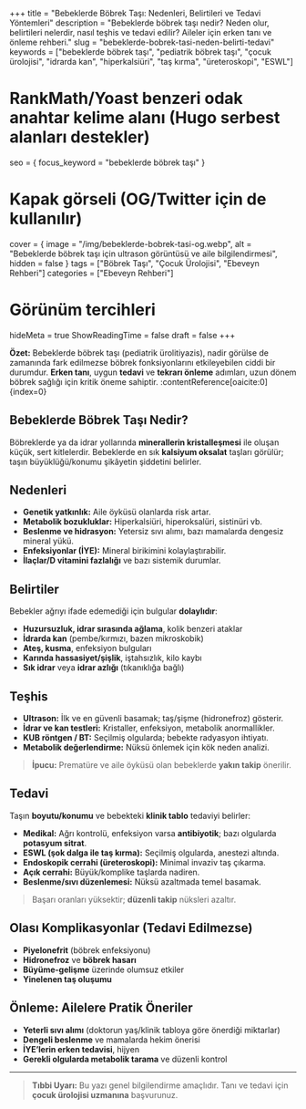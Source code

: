 +++
title = "Bebeklerde Böbrek Taşı: Nedenleri, Belirtileri ve Tedavi Yöntemleri"
description = "Bebeklerde böbrek taşı nedir? Neden olur, belirtileri nelerdir, nasıl teşhis ve tedavi edilir? Aileler için erken tanı ve önleme rehberi."
slug = "bebeklerde-bobrek-tasi-neden-belirti-tedavi"
keywords = ["bebeklerde böbrek taşı", "pediatrik böbrek taşı", "çocuk ürolojisi", "idrarda kan", "hiperkalsiüri", "taş kırma", "üreteroskopi", "ESWL"]
# RankMath/Yoast benzeri odak anahtar kelime alanı (Hugo serbest alanları destekler)
seo = { focus_keyword = "bebeklerde böbrek taşı" }
# Kapak görseli (OG/Twitter için de kullanılır)
cover = { image = "/img/bebeklerde-bobrek-tasi-og.webp", alt = "Bebeklerde böbrek taşı için ultrason görüntüsü ve aile bilgilendirmesi", hidden = false }
tags = ["Böbrek Taşı", "Çocuk Ürolojisi", "Ebeveyn Rehberi"]
categories = ["Ebeveyn Rehberi"]
# Görünüm tercihleri
hideMeta = true
ShowReadingTime = false
draft = false
+++

**Özet:** Bebeklerde böbrek taşı (pediatrik ürolitiyazis), nadir görülse de zamanında fark edilmezse böbrek fonksiyonlarını etkileyebilen ciddi bir durumdur. **Erken tanı**, uygun **tedavi** ve **tekrarı önleme** adımları, uzun dönem böbrek sağlığı için kritik öneme sahiptir. :contentReference[oaicite:0]{index=0}

## Bebeklerde Böbrek Taşı Nedir?
Böbreklerde ya da idrar yollarında **minerallerin kristalleşmesi** ile oluşan küçük, sert kitlelerdir. Bebeklerde en sık **kalsiyum oksalat** taşları görülür; taşın büyüklüğü/konumu şikâyetin şiddetini belirler.

## Nedenleri
- **Genetik yatkınlık:** Aile öyküsü olanlarda risk artar.  
- **Metabolik bozukluklar:** Hiperkalsiüri, hiperoksalüri, sistinüri vb.  
- **Beslenme ve hidrasyon:** Yetersiz sıvı alımı, bazı mamalarda dengesiz mineral yükü.  
- **Enfeksiyonlar (İYE):** Mineral birikimini kolaylaştırabilir.  
- **İlaçlar/D vitamini fazlalığı** ve bazı sistemik durumlar.

## Belirtiler
Bebekler ağrıyı ifade edemediği için bulgular **dolaylıdır**:
- **Huzursuzluk, idrar sırasında ağlama**, kolik benzeri ataklar  
- **İdrarda kan** (pembe/kırmızı, bazen mikroskobik)  
- **Ateş, kusma**, enfeksiyon bulguları  
- **Karında hassasiyet/şişlik**, iştahsızlık, kilo kaybı  
- **Sık idrar** veya **idrar azlığı** (tıkanıklığa bağlı)

## Teşhis
- **Ultrason:** İlk ve en güvenli basamak; taş/şişme (hidronefroz) gösterir.  
- **İdrar ve kan testleri:** Kristaller, enfeksiyon, metabolik anormallikler.  
- **KUB röntgen / BT:** Seçilmiş olgularda; bebekte radyasyon ihtiyatı.  
- **Metabolik değerlendirme:** Nüksü önlemek için kök neden analizi.

> **İpucu:** Prematüre ve aile öyküsü olan bebeklerde **yakın takip** önerilir.

## Tedavi
Taşın **boyutu/konumu** ve bebekteki **klinik tablo** tedaviyi belirler:
- **Medikal:** Ağrı kontrolü, enfeksiyon varsa **antibiyotik**; bazı olgularda **potasyum sitrat**.  
- **ESWL (şok dalga ile taş kırma):** Seçilmiş olgularda, anestezi altında.  
- **Endoskopik cerrahi (üreteroskopi):** Minimal invaziv taş çıkarma.  
- **Açık cerrahi:** Büyük/komplike taşlarda nadiren.  
- **Beslenme/sıvı düzenlemesi:** Nüksü azaltmada temel basamak.

> Başarı oranları yüksektir; **düzenli takip** nüksleri azaltır.

## Olası Komplikasyonlar (Tedavi Edilmezse)
- **Piyelonefrit** (böbrek enfeksiyonu)  
- **Hidronefroz** ve **böbrek hasarı**  
- **Büyüme-gelişme** üzerinde olumsuz etkiler  
- **Yinelenen taş oluşumu**

## Önleme: Ailelere Pratik Öneriler
- **Yeterli sıvı alımı** (doktorun yaş/klinik tabloya göre önerdiği miktarlar)  
- **Dengeli beslenme** ve mamalarda hekim önerisi  
- **İYE’lerin erken tedavisi**, hijyen  
- **Gerekli olgularda metabolik tarama** ve düzenli kontrol

---

> **Tıbbi Uyarı:** Bu yazı genel bilgilendirme amaçlıdır. Tanı ve tedavi için **çocuk ürolojisi uzmanına** başvurunuz.

<!--
İSTEĞE BAĞLI (sonradan açmak istersen):
FAQ şeması hız/temizlik için şimdilik eklenmedi. RankMath tarzı FAQ zengin sonucu için,
extend_head’e ekstra JS eklemeye gerek yok; aşağıdaki JSON-LD’yi aktif edebilirsin.

<script type="application/ld+json">
{ "@context":"https://schema.org", "@type":"FAQPage", "mainEntity":[
  { "@type":"Question","name":"Bebeklerde böbrek taşı belirtileri nelerdir?",
    "acceptedAnswer":{"@type":"Answer","text":"Huzursuzluk, idrarda kan, ateş ve kusma gibi dolaylı bulgular."}},
  { "@type":"Question","name":"Tedavide hangi yöntemler kullanılır?",
    "acceptedAnswer":{"@type":"Answer","text":"Medikal tedavi, ESWL, üreteroskopi ve nadiren açık cerrahi."}}
]}
</script>
-->
